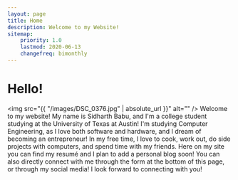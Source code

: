 ```yaml
---
layout: page
title: Home
description: Welcome to my Website!
sitemap:
    priority: 1.0
    lastmod: 2020-06-13
    changefreq: bimonthly
---
```


# Hello!
<span class="image left"><span class="image fit"><img src="{{ "/images/DSC_0376.jpg" | absolute_url }}" alt="" /></span></span>
Welcome to my website! My name is Sidharth Babu, and I'm a college student studying at the University of Texas at Austin!
I'm studying Computer Engineering, as I love both software and hardware, and I dream of becoming an entrepreneur! 
In my free time, I love to cook, work out, do side projects with computers, and spend time with my friends. Here on my site you can find
my resumé and I plan to add a personal blog soon! You can also directly connect with me through the form at the bottom of this page, or through my social media! 
I look forward to connecting with you!
